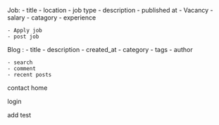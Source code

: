 Job:
    - title
    - location
    - job type
    - description
    - published at
    - Vacancy
    - salary
    - catagory
    - experience

    - Apply job
    - post job


Blog :
    - title
    - description
    - created_at
    - category
    - tags
    - author

    - search
    - comment
    - recent posts

contact
home

login

add test


